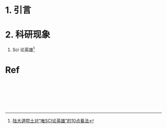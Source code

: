 # 1. 引言 


# 2. 科研现象 
1. Sci 论英雄[^1]

# Ref                                                                                                                                                                                                                                           
[^1]: [陆大道院士对“唯SCI论英雄”的10点看法](https://mp.weixin.qq.com/s/RRAA3fZnKq_KmAIaDsMGnA)

